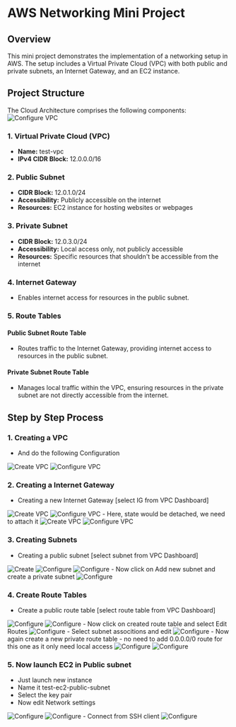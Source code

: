 # AWS Networking Mini Project

## Overview

This mini project demonstrates the implementation of a networking setup in AWS. The setup includes a Virtual Private Cloud (VPC) with both public and private subnets, an Internet Gateway, and an EC2 instance.

## Project Structure

The Cloud Architecture comprises the following components:
<img src="Images/20.png" alt="Configure VPC">


### 1. Virtual Private Cloud (VPC)

- **Name:** test-vpc
- **IPv4 CIDR Block:** 12.0.0.0/16

### 2. Public Subnet

- **CIDR Block:** 12.0.1.0/24
- **Accessibility:** Publicly accessible on the internet
- **Resources:** EC2 instance for hosting websites or webpages

### 3. Private Subnet

- **CIDR Block:** 12.0.3.0/24
- **Accessibility:** Local access only, not publicly accessible
- **Resources:** Specific resources that shouldn't be accessible from the internet

### 4. Internet Gateway

- Enables internet access for resources in the public subnet.

### 5. Route Tables

#### Public Subnet Route Table

- Routes traffic to the Internet Gateway, providing internet access to resources in the public subnet.

#### Private Subnet Route Table

- Manages local traffic within the VPC, ensuring resources in the private subnet are not directly accessible from the internet.

## Step by Step Process

### 1. Creating a VPC
- And do the following Configuration
 <img src="Images/1.png" alt="Create VPC">
 <img src="Images/2.png" alt="Configure VPC">

### 2. Creating a Internet Gateway
- Creating a new Internet Gateway [select IG from VPC Dashboard]
<img src="Images/3.png" alt="Create VPC">
<img src="Images/4.png" alt="Configure VPC">
- Here, state would be detached, we need to attach it 
<img src="Images/5.png" alt="Create VPC">
<img src="Images/6.png" alt="Configure VPC">
 
### 3. Creating Subnets
- Creating a public subnet [select subnet from VPC Dashboard]
<img src="Images/7.png" alt="Create">
<img src="Images/8.png" alt="Configure">
<img src="Images/9.png" alt="Configure">
- Now click on Add new subnet and create a private subnet 
 <img src="Images/10.png" alt="Configure">

 ### 4. Create Route Tables
 - Create a public route table [select route table from VPC Dashboard]
<img src="Images/11.png" alt="Configure">
<img src="Images/12.png" alt="Configure">
- Now click on created route table and select Edit Routes
<img src="Images/13.png" alt="Configure">
- Select subnet associtions and edit
<img src="Images/14.png" alt="Configure">
- Now again create a new private route table
- no need to add 0.0.0.0/0 route for this one as it only need local access
<img src="Images/15.png" alt="Configure">
<img src="Images/16.png" alt="Configure">

### 5. Now launch EC2 in Public subnet
- Just launch new instance
- Name it test-ec2-public-subnet
- Select the key pair
- Now edit Network settings
<img src="Images/17.png" alt="Configure">
<img src="Images/18.png" alt="Configure">
- Connect from SSH client
<img src="Images/19.png" alt="Configure">
